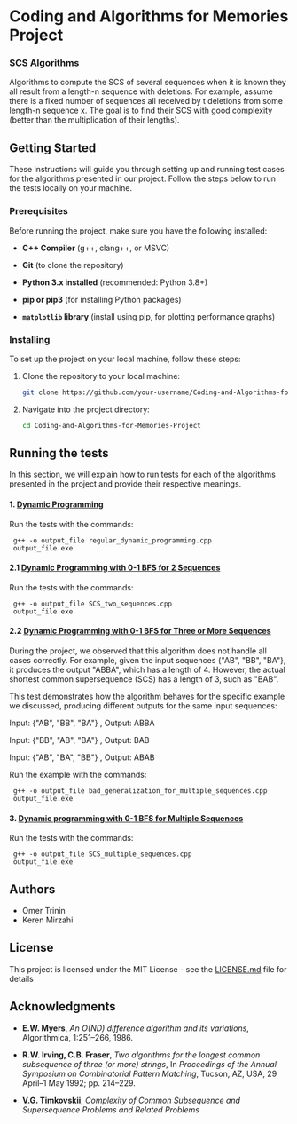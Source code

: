 # Coding and Algorithms for Memories Project

### SCS Algorithms

Algorithms to compute the SCS of several sequences when it is known
they all result from a length-n sequence with deletions. For example, assume there is a fixed
number of sequences all received by t deletions from some length-n sequence x. The goal is
to find their SCS with good complexity (better than the multiplication of their lengths).

## Getting Started

 These instructions will guide you through setting up and running test cases for the algorithms presented in our project. Follow the steps below to run the tests locally on your machine.

### Prerequisites

Before running the project, make sure you have the following installed:

- **C++ Compiler** (g++, clang++, or MSVC)

- **Git** (to clone the repository)

- **Python 3.x installed** (recommended: Python 3.8+)

- **pip or pip3** (for installing Python packages)

- **`matplotlib` library** (install using pip, for plotting performance graphs)

### Installing
To set up the project on your local machine, follow these steps:

1. Clone the repository to your local machine:
   ```bash
   git clone https://github.com/your-username/Coding-and-Algorithms-for-Memories-Project.git
   ```

2. Navigate into the project directory:
   ```bash
   cd Coding-and-Algorithms-for-Memories-Project
   ```

## Running the tests

In this section, we will explain how to run tests for each of the algorithms presented in the project and provide their respective meanings.

#### 1. <u>Dynamic Programming</u>  

Run the tests with the commands:

   ```
    g++ -o output_file regular_dynamic_programming.cpp
    output_file.exe 
   ```

#### 2.1 <u>Dynamic Programming with 0-1 BFS for 2 Sequences</u>

Run the tests with the commands:
   ```
    g++ -o output_file SCS_two_sequences.cpp
    output_file.exe 
   ```

#### 2.2 <u>Dynamic Programming with 0-1 BFS for Three or More Sequences</u>
During the project, we observed that this algorithm does not handle all cases correctly. For example, given the input sequences {"AB", "BB", "BA"}, it produces the output "ABBA", which has a length of 4. However, the actual shortest common supersequence (SCS) has a length of 3, such as "BAB".

This test demonstrates how the algorithm behaves for the specific example we discussed, producing different outputs for the same input sequences:

Input: {"AB", "BB", "BA"}  , Output: ABBA

Input: {"BB", "AB", "BA"}  , Output: BAB

Input: {"AB", "BA", "BB"}  , Output: ABAB 

Run the example with the commands:

   ```
    g++ -o output_file bad_generalization_for_multiple_sequences.cpp
    output_file.exe 
   ```
   
#### 3. <u>Dynamic programming with 0-1 BFS for Multiple Sequences</u>

Run the tests with the commands:

   ```
    g++ -o output_file SCS_multiple_sequences.cpp
    output_file.exe 
   ```

## Authors

* Omer Trinin 
* Keren Mirzahi

## License

This project is licensed under the MIT License - see the [LICENSE.md](LICENSE.md) file for details

## Acknowledgments

* **E.W. Myers**, *An O(ND) difference algorithm and its variations*, Algorithmica, 1:251–266, 1986.
* **R.W. Irving, C.B. Fraser**, *Two algorithms for the longest common subsequence of three (or more) strings*, In *Proceedings of the Annual Symposium on Combinatorial Pattern Matching*, Tucson, AZ, USA, 29 April–1 May 1992; pp. 214–229.

* **V.G. Timkovskii**, *Complexity of Common Subsequence and Supersequence Problems and Related Problems*

